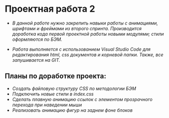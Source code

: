 # **Проектная работа 2**

* *В данной работе нужно закрепить навыки работы с анимациями, шрифтами и фреймами из второго спринта. Производится доработка кода первой проектной работы новыми модулями; стили оформляются по БЭМ.*

* *Работа выполняется с использованием Visual Studio Code для редактирования html, css документов и корневой папки. Также, все запушивается на GIT.*
## **Планы по доработке проекта:**
* *Создать файловую структуру CSS по методологии БЭМ*
* *Подключить новые стили в index.css*
* *Сделать плавную анимацию ссылок с элементом прозрачного перехода при наведении мыши*
* *Реализовать анимацию фигур на заднем фоне блоков*